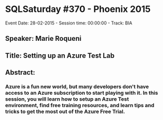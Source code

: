 # SQLSaturday #370 - Phoenix 2015
Event Date: 28-02-2015 - Session time: 00:00:00 - Track: BIA
## Speaker: Marie Roqueni
## Title: Setting up an Azure Test Lab
## Abstract:
### Azure is a fun new world, but many developers don't have access to an Azure subscription to start playing with it. In this session, you will learn how to setup an Azure Test environment, find free training resources, and learn tips and tricks to get the most out of the Azure Free Trial. 
